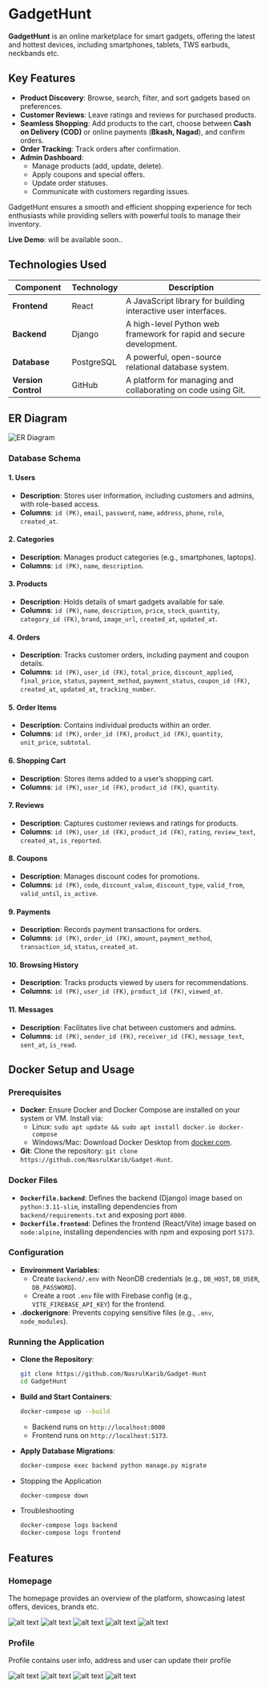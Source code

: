 # GadgetHunt
**GadgetHunt** is an online marketplace for smart gadgets, offering the latest and hottest devices, including smartphones, tablets, TWS earbuds, neckbands etc.

## Key Features

- **Product Discovery**: Browse, search, filter, and sort gadgets based on preferences.
- **Customer Reviews**: Leave ratings and reviews for purchased products.
- **Seamless Shopping**: Add products to the cart, choose between **Cash on Delivery (COD)** or online payments (**Bkash, Nagad**), and confirm orders.
- **Order Tracking**: Track orders after confirmation.
- **Admin Dashboard**:
  - Manage products (add, update, delete).
  - Apply coupons and special offers.
  - Update order statuses.
  - Communicate with customers regarding issues.

GadgetHunt ensures a smooth and efficient shopping experience for tech enthusiasts while providing sellers with powerful tools to manage their inventory.

**Live Demo**: will be available soon..

## Technologies Used

| Component      | Technology | Description |
|--------------|------------|-------------|
| **Frontend**  | React      | A JavaScript library for building interactive user interfaces. |
| **Backend**   | Django     | A high-level Python web framework for rapid and secure development. |
| **Database**  | PostgreSQL | A powerful, open-source relational database system. |
| **Version Control** | GitHub | A platform for managing and collaborating on code using Git. |

## ER Diagram
![ER Diagram](GadgetHunt.png)
### Database Schema

#### 1. Users
- **Description**: Stores user information, including customers and admins, with role-based access.
- **Columns**: `id (PK)`, `email`, `password`, `name`, `address`, `phone`, `role`, `created_at`.

#### 2. Categories
- **Description**: Manages product categories (e.g., smartphones, laptops).
- **Columns**: `id (PK)`, `name`, `description`.

#### 3. Products
- **Description**: Holds details of smart gadgets available for sale.
- **Columns**: `id (PK)`, `name`, `description`, `price`, `stock_quantity`, `category_id (FK)`, `brand`, `image_url`, `created_at`, `updated_at`.

#### 4. Orders
- **Description**: Tracks customer orders, including payment and coupon details.
- **Columns**: `id (PK)`, `user_id (FK)`, `total_price`, `discount_applied`, `final_price`, `status`, `payment_method`, `payment_status`, `coupon_id (FK)`, `created_at`, `updated_at`, `tracking_number`.

#### 5. Order Items
- **Description**: Contains individual products within an order.
- **Columns**: `id (PK)`, `order_id (FK)`, `product_id (FK)`, `quantity`, `unit_price`, `subtotal`.

#### 6. Shopping Cart
- **Description**: Stores items added to a user’s shopping cart.
- **Columns**: `id (PK)`, `user_id (FK)`, `product_id (FK)`, `quantity`.

#### 7. Reviews
- **Description**: Captures customer reviews and ratings for products.
- **Columns**: `id (PK)`, `user_id (FK)`, `product_id (FK)`, `rating`, `review_text`, `created_at`, `is_reported`.

#### 8. Coupons
- **Description**: Manages discount codes for promotions.
- **Columns**: `id (PK)`, `code`, `discount_value`, `discount_type`, `valid_from`, `valid_until`, `is_active`.

#### 9. Payments
- **Description**: Records payment transactions for orders.
- **Columns**: `id (PK)`, `order_id (FK)`, `amount`, `payment_method`, `transaction_id`, `status`, `created_at`.

#### 10. Browsing History
- **Description**: Tracks products viewed by users for recommendations.
- **Columns**: `id (PK)`, `user_id (FK)`, `product_id (FK)`, `viewed_at`.

#### 11. Messages
- **Description**: Facilitates live chat between customers and admins.
- **Columns**: `id (PK)`, `sender_id (FK)`, `receiver_id (FK)`, `message_text`, `sent_at`, `is_read`.

## Docker Setup and Usage

### Prerequisites
- **Docker**: Ensure Docker and Docker Compose are installed on your system or VM. Install via:
  - Linux: `sudo apt update && sudo apt install docker.io docker-compose`
  - Windows/Mac: Download Docker Desktop from [docker.com](https://www.docker.com/products/docker-desktop/).
- **Git**: Clone the repository: `git clone https://github.com/NasrulKarib/Gadget-Hunt`.

### Docker Files
- **`Dockerfile.backend`**: Defines the backend (Django) image based on `python:3.11-slim`, installing dependencies from `backend/requirements.txt` and exposing port `8000`.
- **`Dockerfile.frontend`**: Defines the frontend (React/Vite) image based on `node:alpine`, installing dependencies with npm and exposing port `5173`.

### Configuration
- **Environment Variables**:
  - Create `backend/.env` with NeonDB credentials (e.g., `DB_HOST`, `DB_USER`, `DB_PASSWORD`).
  - Create a root `.env` file with Firebase config (e.g., `VITE_FIREBASE_API_KEY`) for the frontend.
- **.dockerignore**: Prevents copying sensitive files (e.g., `.env`, `node_modules`).

### Running the Application
- **Clone the Repository**:
  ```bash
  git clone https://github.com/NasrulKarib/Gadget-Hunt
  cd GadgetHunt
  ```

- **Build and Start Containers**:
  ```bash
  docker-compose up --build
  ```
  - Backend runs on `http://localhost:8000`
  - Frontend runs on `http://localhost:5173`.

- **Apply Database Migrations**:
  ```bash
  docker-compose exec backend python manage.py migrate
  ```
- Stopping the Application
  ```bash
  docker-compose down
  ```

- Troubleshooting
  ```bash
  docker-compose logs backend
  docker-compose logs frontend
  ```

## Features

### Homepage
The homepage provides an overview of the platform, showcasing latest offers, devices, brands etc.

![alt text](./frontend/src/assets/readme/Home/1.png)
![alt text](./frontend/src/assets/readme/Home/2.png)
![alt text](./frontend/src/assets/readme/Home/3.png)
![alt text](./frontend/src/assets/readme/Home/4.png)
![alt text](./frontend/src/assets/readme/Home/5.png)

### Profile
Profile contains user info, address and user can update their profile

![alt text](./frontend/src/assets/readme/Profile/profile1.png)
![alt text](./frontend/src/assets/readme/Profile/profile2.png)
![alt text](./frontend/src/assets/readme/Profile/profile3.png)
![alt text](./frontend/src/assets/readme/Profile/profile4.png)

